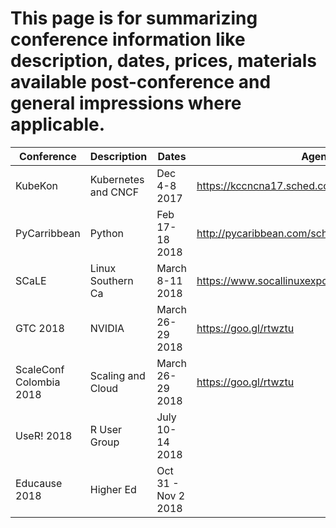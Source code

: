 # This page is for summarizing conference information like description, dates, prices, materials available post-conference and general impressions where applicable.

| Conference              | Description         | Dates               | Agenda                                            | Materials         |
| ----------------------- | ------------------  | ------------------  | ------------------------------------------------  | ------------------- |   
| KubeKon                 | Kubernetes and CNCF | Dec 4-8 2017        | https://kccncna17.sched.com                       |                     |
| PyCarribbean            | Python              | Feb 17-18 2018      | http://pycaribbean.com/schedule.html              |                     |
| SCaLE                   | Linux Southern Ca   | March 8-11 2018     | https://www.socallinuxexpo.org/scale/16x/schedule |                     |
| GTC 2018                | NVIDIA              | March 26-29 2018    | https://goo.gl/rtwztu                             |                     |
| ScaleConf Colombia 2018 | Scaling and Cloud   | March 26-29 2018    | https://goo.gl/rtwztu                             |                     |
| UseR! 2018              | R User Group        | July 10-14 2018     |                                                   |                     |
| Educause 2018           | Higher Ed           | Oct 31 - Nov 2 2018 |                                                   |                     |
